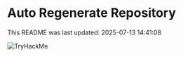# Auto Regenerate Repository

This README was last updated: 2025-07-13 14:41:08

 ![TryHackMe](https://tryhackme.com/badge/533634)